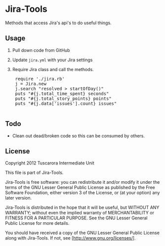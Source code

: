 Jira-Tools
==========

Methods that access Jira's api's to do useful things.

## Usage
1. Pull down code from GitHub
2. Update `jira.yml` with your Jira settings
3. Require Jira class and call the methods.

    <pre>
    require './jira.rb'
    j = Jira.new
    j.search "resolved > startOfDay()"
    puts "#{j.total_time_spent} seconds"
    puts "#{j.total_story_points} points"
    puts "#{j.data['issues'].count} issues"
    </pre>

## Todo

* Clean out dead/broken code so this can be consumed by others.

## License

Copyright 2012 Tuscarora Intermediate Unit

This file is part of Jira-Tools.

Jira-Tools is free software: you can redistribute it and/or modify
it under the terms of the GNU Lesser General Public License as published by
the Free Software Foundation, either version 3 of the License, or
(at your option) any later version.

Jira-Tools is distributed in the hope that it will be useful,
but WITHOUT ANY WARRANTY; without even the implied warranty of
MERCHANTABILITY or FITNESS FOR A PARTICULAR PURPOSE.  See the
GNU Lesser General Public License for more details.

You should have received a copy of the GNU Lesser General Public License
along with Jira-Tools.  If not, see [http://www.gnu.org/licenses/].